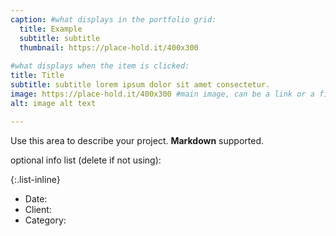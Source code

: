 ```yaml
---
caption: #what displays in the portfolio grid:
  title: Example
  subtitle: subtitle
  thumbnail: https://place-hold.it/400x300
  
#what displays when the item is clicked:
title: Title
subtitle: subtitle lorem ipsum dolor sit amet consectetur.
image: https://place-hold.it/400x300 #main image, can be a link or a file in assets/img/portfolio
alt: image alt text

---
```


Use this area to describe your project. **Markdown** supported.

optional info list (delete if not using):

{:.list-inline} 
- Date: 
- Client: 
- Category: 

